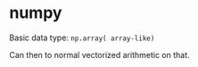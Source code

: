 # numpy

Basic data type: `np.array( array-like)`

Can then to normal vectorized arithmetic on that.


